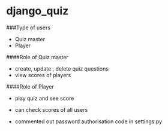 # django_quiz

###Type of users

* Quiz master
* Player

####Role of Quiz master
* create, update , delete quiz questions
* view scores of players

####Role of Player

* play quiz and see score
* can check scores of all users


* commented out password authorisation code in settings.py
